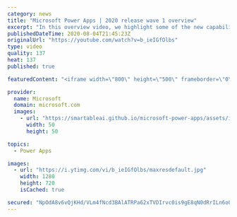 ```yaml
---
category: news
title: "Microsoft Power Apps | 2020 release wave 1 overview"
excerpt: "In this overview video, we highlight some of the new capabilities included in the latest update to Microsoft Power Apps.      Here are the capabilities covered:     UI enhancements       • Save is always visible       • Chart formatting  Grid user experience enhancements       • Conditional search  "
publishedDateTime: 2020-08-04T21:45:23Z
originalUrl: "https://youtube.com/watch?v=b_ieIGfOlbs"
type: video
quality: 137
heat: 137
published: true

featuredContent: "<iframe width=\"800\" height=\"500\" frameborder=\"0\" src=\"https://www.youtube.com/embed/b_ieIGfOlbs\" allow=\"accelerometer; autoplay; encrypted-media; gyroscope; picture-in-picture\" allowfullscreen></iframe>"

provider:
  name: Microsoft
  domain: microsoft.com
  images:
    - url: "https://smartableai.github.io/microsoft-power-apps/assets/images/organizations/microsoft.com-50x50.jpg"
      width: 50
      height: 50

topics:
  - Power Apps

images:
  - url: "https://i.ytimg.com/vi/b_ieIGfOlbs/maxresdefault.jpg"
    width: 1280
    height: 720
    isCached: true

secured: "NpOdA8v6vQjKHd/VLm4fNcd3BAlATRPa62xTVDIrvc0is9gE8qN0dRrILn6o0I23/K0FbiIhqHfaFDQVtPaqpUYNe1toaT63+mDacbT6WRcqCPmj8G+XKFDob9BNKxiEiRS0LtDCCn8UW1iiegMtgWyXcAugaci6RasInV+PjbizlRFtVxi+PYOxwxBAyE/f0LCAAijuBkdB9FqkHl0fIPTXY/oIgsidLPWzWfk/2B1nNO/g8xFLV4fYeEsp/0lrrs/BCtj9hjuQICTNii7j6nr5CH4Whba7YvaXP1l7KIbLG1V5zUwtQ5G6BglRQ50Nq550uC7J4abqqNxOwnb3X+2NxrTPc0p6oueRogIF2Lg2XIL7chGBJeKb0YxlOfiXwdHBjPouFfvDFFVm+oNacLUuZLY5iS+f9+RDLyRNu/vYeqjH42/GQI8CQck5TcB+;+D2WqcBmI7bxgx53JcqpDw=="
---
```


